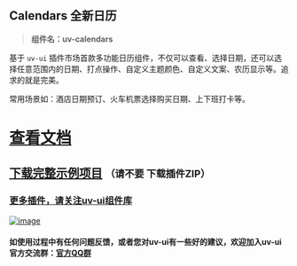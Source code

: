 ## Calendars 全新日历

> **组件名：uv-calendars**

基于 `uv-ui` 插件市场首款多功能日历组件，不仅可以查看、选择日期，还可以选择任意范围内的日期、打点操作、自定义主题颜色、自定义文案、农历显示等。追求的就是完美。

常用场景如：酒店日期预订、火车机票选择购买日期、上下班打卡等。

# <a href="https://www.uvui.cn/components/calendars.html" target="_blank">查看文档</a>

## [下载完整示例项目](https://ext.dcloud.net.cn/plugin?name=uv-ui) <small>（请不要 下载插件ZIP）</small>

### [更多插件，请关注uv-ui组件库](https://ext.dcloud.net.cn/plugin?name=uv-ui)

<a href="https://ext.dcloud.net.cn/plugin?name=uv-ui" target="_blank">

![image](https://mp-a667b617-c5f1-4a2d-9a54-683a67cff588.cdn.bspapp.com/uv-ui/banner.png)

</a>

#### 如使用过程中有任何问题反馈，或者您对uv-ui有一些好的建议，欢迎加入uv-ui官方交流群：<a href="https://www.uvui.cn/components/addQQGroup.html" target="_blank">官方QQ群</a>